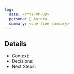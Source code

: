 ```yaml
---
log:
  date: <YYYY-MM-DD>
  persona: 🌸 Aurora
  summary: <one-line summary>
---
```


## Details
- Context:
- Decisions:
- Next Steps:
